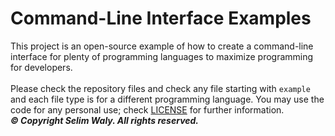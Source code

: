 # Command-Line Interface Examples
This project is an open-source example of how to create a command-line interface for plenty of programming languages to maximize programming for developers.
<br>
<br>
Please check the repository files and check any file starting with `example` and each file type is for a different programming language. You may use the code for any personal use; check [LICENSE](LICENSE) for further information.
<br>
***&copy; Copyright Selim Waly. All rights reserved.***

